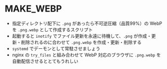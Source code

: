 # MAKE_WEBP

* 指定ディレクトリ配下に `.png` があったら不可逆圧縮（品質99%）の WebP を `.png.webp` として作成するスクリプト
* 起動すると `inotify` でファイル更新を永遠に待機して、`.png` が作成・更新・削除されるのに合わせて `.png.webp` を作成・更新・削除する
* `systemd` でデーモンとして常駐させましょう
* nginx の `try_files` と組み合わせて WebP 対応のブラウザに `.png.webp` を自動配信させるととてもうれしい


